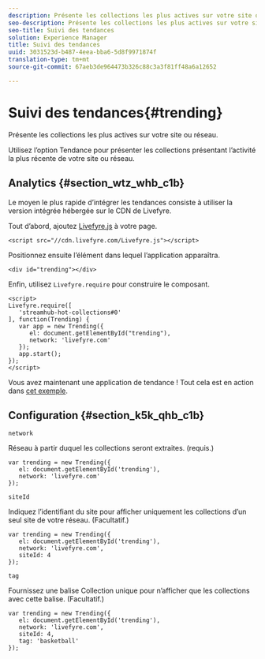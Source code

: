```yaml
---
description: Présente les collections les plus actives sur votre site ou réseau.
seo-description: Présente les collections les plus actives sur votre site ou réseau.
seo-title: Suivi des tendances
solution: Experience Manager
title: Suivi des tendances
uuid: 3031523d-b487-4eea-bba6-5d8f9971874f
translation-type: tm+mt
source-git-commit: 67aeb3de964473b326c88c3a3f81ff48a6a12652

---
```



# Suivi des tendances{#trending}

Présente les collections les plus actives sur votre site ou réseau.

Utilisez l’option Tendance pour présenter les collections présentant l’activité la plus récente de votre site ou réseau.

## Analytics {#section_wtz_whb_c1b}

Le moyen le plus rapide d’intégrer les tendances consiste à utiliser la version intégrée hébergée sur le CDN de Livefyre.

Tout d’abord, ajoutez [Livefyre.js](https://github.com/Livefyre/Livefyre.js) à votre page.

```
<script src="//cdn.livefyre.com/Livefyre.js"></script> 
```

Positionnez ensuite l’élément dans lequel l’application apparaîtra.

```
<div id="trending"></div>
```

Enfin, utilisez `Livefyre.require` pour construire le composant.

```
<script> 
Livefyre.require([ 
   'streamhub-hot-collections#0' 
], function(Trending) {     
   var app = new Trending({ 
      el: document.getElementById("trending"), 
      network: 'livefyre.com' 
   }); 
   app.start(); 
}); 
</script>
```

Vous avez maintenant une application de tendance ! Tout cela est en action dans [cet exemple](https://codepen.io/gobengo/pen/GijEy).

## Configuration {#section_k5k_qhb_c1b}

`network`

Réseau à partir duquel les collections seront extraites. (requis.)

```
var trending = new Trending({ 
   el: document.getElementById('trending'), 
   network: 'livefyre.com' 
});
```

`siteId`

Indiquez l’identifiant du site pour afficher uniquement les collections d’un seul site de votre réseau. (Facultatif.)

```
var trending = new Trending({ 
   el: document.getElementById('trending'), 
   network: 'livefyre.com', 
   siteId: 4 
});
```

`tag`

Fournissez une balise Collection unique pour n’afficher que les collections avec cette balise. (Facultatif.)

```
var trending = new Trending({ 
   el: document.getElementById('trending'), 
   network: 'livefyre.com', 
   siteId: 4, 
   tag: 'basketball' 
});
```

